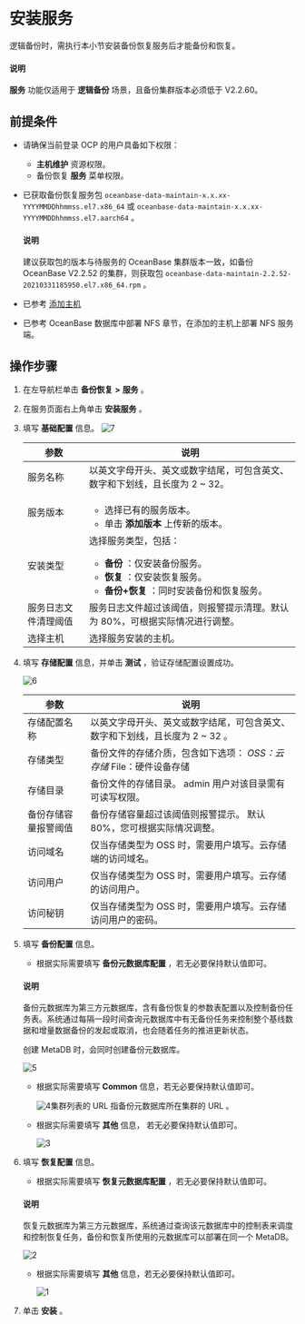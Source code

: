 # 安装服务

逻辑备份时，需执行本小节安装备份恢复服务后才能备份和恢复。

<main id="notice" type='explain'>
<h4>说明</h4>
<p><b>服务</b> 功能仅适用于 <b>逻辑备份</b> 场景，且备份集群版本必须低于 V2.2.60。</p>
</main>

## 前提条件

* 请确保当前登录 OCP 的用户具备如下权限：

  * **主机维护** 资源权限。
  * 备份恢复 **服务** 菜单权限。

* 已获取备份恢复服务包 `oceanbase-data-maintain-x.x.xx-YYYYMMDDhhmmss.el7.x86_64` 或 `oceanbase-data-maintain-x.x.xx-YYYYMMDDhhmmss.el7.aarch64` 。

  <main id="notice" type='explain'>
    <h4>说明</h4>
    <p>建议获取包的版本与待服务的 OceanBase 集群版本一致，如备份 OceanBase V2.2.52 的集群，则获取包 <code>oceanbase-data-maintain-2.2.52-20210331185950.el7.x86_64.rpm</code> 。</p>
  </main>
  
* 已参考 [添加主机](../../850.host-features/200.add-a-host.md)
* 已参考 OceanBase 数据库中部署 NFS 章节，在添加的主机上部署 NFS 服务端。

## 操作步骤

1. 在左导航栏单击 **备份恢复** **\>** **服务** 。

2. 在服务页面右上角单击 **安装服务** 。

3. 填写 **基础配置** 信息。
   ![7](https://help-static-aliyun-doc.aliyuncs.com/assets/img/zh-CN/4740482161/p240669.png)

   |     参数     |   说明   |
   |------------|-----|
   | 服务名称       | 以英文字母开头、英文或数字结尾，可包含英文、数字和下划线，且长度为 2 \~ 32。   |
   | 服务版本       | <ul><li>选择已有的服务版本。</li><li> 单击 **添加版本** 上传新的版本。</li></ul>  |
   | 安装类型       | 选择服务类型，包括：<ul><li> **备份** ：仅安装备份服务。</li><li> **恢复** ：仅安装恢复服务。   </li><li> **备份+恢复** ：同时安装备份和恢复服务。 </li></ul>   |
   | 服务日志文件清理阈值 | 服务日志文件超过该阈值，则报警提示清理。默认为 80%，可根据实际情况进行调整。   |
   | 选择主机       | 选择服务安装的主机。  |

4. 填写 **存储配置** 信息，并单击 **测试** ，验证存储配置设置成功。

   ![6](https://help-static-aliyun-doc.aliyuncs.com/assets/img/zh-CN/4740482161/p240668.png)

   |     参数  |  说明  |
   |------------|----|
   | 存储配置名称     | 以英文字母开头、英文或数字结尾，可包含英文、数字和下划线，且长度为 2 \~ 32 。     |
   | 存储类型       | 备份文件的存储介质，包含如下选项： *OSS：云存储* File：硬件设备存储    |
   | 存储目录       | 备份文件的存储目录。 admin 用户对该目录需有可读写权限。   |
   | 备份存储容量报警阈值 | 备份存储容量超过该阈值则报警提示。 默认 80%，您可根据实际情况调整。  |
   | 访问域名       | 仅当存储类型为 OSS 时，需要用户填写。云存储端的访问域名。    |
   | 访问用户       | 仅当存储类型为 OSS 时，需要用户填写。云存储的访问用户。   |
   | 访问秘钥       | 仅当存储类型为 OSS 时，需要用户填写。云存储访问用户的密码。    |

5. 填写 **备份配置** 信息。

   * 根据实际需要填写 **备份元数据库配置** ，若无必要保持默认值即可。

    <main id="notice" type='explain'>
    <h4>说明</h4>
    <p>备份元数据库为第三方元数据库，含有备份恢复的参数表配置以及控制备份任务表。系统通过每隔一段时间查询元数据库中有无备份任务来控制整个基线数据和增量数据备份的发起或取消，也会随着任务的推进更新状态。</p>
    </main>

     创建 MetaDB 时，会同时创建备份元数据库。

     ![5](https://help-static-aliyun-doc.aliyuncs.com/assets/img/zh-CN/4740482161/p240664.png)

   * 根据实际需要填写 **Common** 信息，若无必要保持默认值即可。

      ![4](https://help-static-aliyun-doc.aliyuncs.com/assets/img/zh-CN/4740482161/p240663.png)集群列表的 URL 指备份元数据库所在集群的 URL 。

   * 根据实际需要填写 **其他** 信息， 若无必要保持默认值即可。

      ![3](https://help-static-aliyun-doc.aliyuncs.com/assets/img/zh-CN/4740482161/p240662.png)

6. 填写 **恢复配置** 信息。

   * 根据实际需要填写 **恢复元数据库配置** ，若无必要保持默认值即可。

    <main id="notice" type='explain'>
    <h4>说明</h4>
    <p>恢复元数据库为第三方元数据库，系统通过查询该元数据库中的控制表来调度和控制恢复任务，备份和恢复所使用的元数据库可以部署在同一个 MetaDB。</p>
    </main>

     ![2](https://help-static-aliyun-doc.aliyuncs.com/assets/img/zh-CN/4740482161/p240661.png)

   * 根据实际需要填写 **其他** 信息，若无必要保持默认值即可。

      ![1](https://help-static-aliyun-doc.aliyuncs.com/assets/img/zh-CN/4740482161/p240660.png)

7. 单击 **安装** 。
